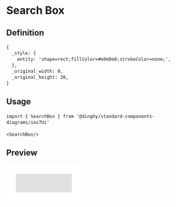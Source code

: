# Search Box

## Definition

```
{
  _style: { 
    entity: 'shape=rect;fillColor=#e0e0e0;strokeColor=none;',
  },
  _original_width: 0,
  _original_height: 20,
}
```

## Usage

```
import { SearchBox } from '@dinghy/standard-components-diagrams/ios7Ui'

<SearchBox/>
```

## Preview

<img src="./search-box.png" width="200"/>
